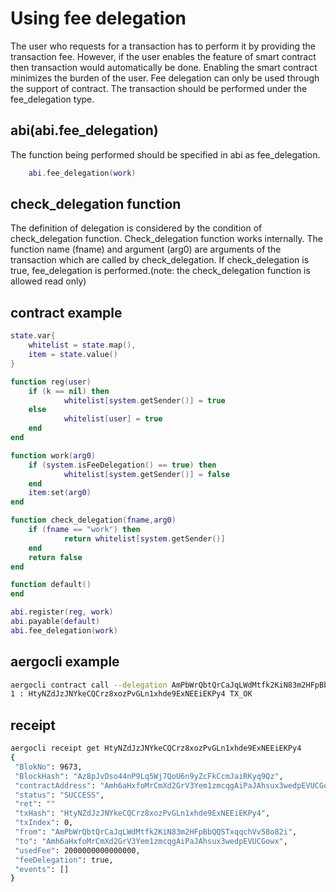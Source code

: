 # Using fee delegation
The user who requests for a transaction has to perform it by providing the transaction fee. However, if the user enables the feature of smart contract then transaction would automatically be done. Enabling the smart contract minimizes the burden of the user. 
Fee delegation can only be used through the support of contract. The transaction should be performed under the fee_delegation type.


## abi(abi.fee_delegation)
The function being performed should be specified in abi as fee_delegation.

``` lua
    abi.fee_delegation(work)
```

## check_delegation function
The definition of delegation is considered by the condition of check_delegation function. Check_delegation function works internally.  The function name (fname) and argument (arg0) are arguments of the transaction which are called by check_delegation. If check_delegation is true, fee_delegation is performed.(note: the check_delegation function is allowed read only)

## contract example

``` lua
state.var{
	whitelist = state.map(),
	item = state.value()
}

function reg(user)
	if (k == nil) then
        	whitelist[system.getSender()] = true
	else
        	whitelist[user] = true
	end
end

function work(arg0)
	if (system.isFeeDelegation() == true) then
        	whitelist[system.getSender()] = false
	end
	item:set(arg0)
end

function check_delegation(fname,arg0)
	if (fname == "work") then
	       	return whitelist[system.getSender()]
	end
	return false
end

function default()
end

abi.register(reg, work)
abi.payable(default)
abi.fee_delegation(work)
```

## aergocli example

``` bash
aergocli contract call --delegation AmPbWrQbtQrCaJqLWdMtfk2KiN83m2HFpBbQQSTxqqchVv58o82i Amh6aHxfoMrCmXd2GrV3Yem1zmcqgAiPaJAhsux3wedpEVUCGowx work
1 : HtyNZdJzJNYkeCQCrz8xozPvGLn1xhde9ExNEEiEKPy4 TX_OK
```

## receipt

``` bash
aergocli receipt get HtyNZdJzJNYkeCQCrz8xozPvGLn1xhde9ExNEEiEKPy4
{
 "BlokNo": 9673,
 "BlockHash": "Az8pJvDso44nP9Lq5Wj7QoU6n9yZcFkCcmJaiRKyq9Qz",
 "contractAddress": "Amh6aHxfoMrCmXd2GrV3Yem1zmcqgAiPaJAhsux3wedpEVUCGowx",
 "status": "SUCCESS",
 "ret": ""
 "txHash": "HtyNZdJzJNYkeCQCrz8xozPvGLn1xhde9ExNEEiEKPy4",
 "txIndex": 0,
 "from": "AmPbWrQbtQrCaJqLWdMtfk2KiN83m2HFpBbQQSTxqqchVv58o82i",
 "to": "Amh6aHxfoMrCmXd2GrV3Yem1zmcqgAiPaJAhsux3wedpEVUCGowx",
 "usedFee": 2000000000000000,
 "feeDelegation": true,
 "events": []
}
```
